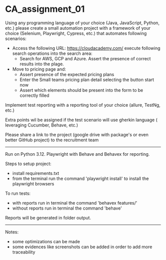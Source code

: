 # CA_assignment_01

Using any programming language of your choice (Java, JavaScript, Python, etc.) please create a small automation project with a framework of your choice (Selenium, Playwright, Cypress, etc.) that automates following scenarios:
- Access the following URL: https://cloudacademy.com/ execute following search operations into the search area:
  - Search for AWS, GCP and Azure. Assert the presence of correct results into the plage.
- Move to pricing page and:
  - Assert presence of the expected pricing plans
  - Enter the Small teams pricing plan detail selecting the button start now
  - Assert which elements should be present into the form to be correctly filled

Implement test reporting with a reporting tool of your choice (allure, TestNg, etc.)

Extra points wil be assigned if the test scenario will use gherkin language ( leveraging Cucumber, Behave, etc.)

Please share a link to the project (google drive with package's or even better GitHub project) to the recruitment team

---
Run on Python 3.12.
Playwright with Behave and Behavex for reporting.

Steps to setup project:
- install requirements.txt
- from the terminal run the command 'playwright install' to install the playwright browsers

To run tests:
- with reports run in terminal the command 'behavex features/'
- without reports run in terminal the command 'behave'

Reports will be generated in folder output.

---
Notes:
- some optimizations can be made
- some evidences like screenshots can be added in order to add more traceability